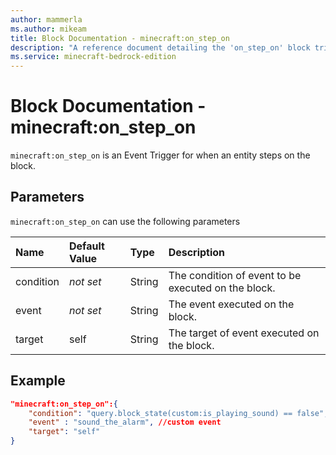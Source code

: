 ```yaml
---
author: mammerla
ms.author: mikeam
title: Block Documentation - minecraft:on_step_on
description: "A reference document detailing the 'on_step_on' block trigger"
ms.service: minecraft-bedrock-edition
---
```


# Block Documentation - minecraft:on_step_on

`minecraft:on_step_on` is an Event Trigger for when an entity steps on the block.

## Parameters

`minecraft:on_step_on` can use the following parameters

|Name |Default Value  |Type  |Description  |
|:----------|:----------|:----------|:----------|
|condition|*not set* | String|  The condition of event to be executed on the block. |
|event|*not set* | String|  The event executed on the block. |
| target| self| String| The target of event executed on the block. |

## Example

```json
"minecraft:on_step_on":{
    "condition": "query.block_state(custom:is_playing_sound) == false", //custom condition
    "event" : "sound_the_alarm", //custom event
    "target": "self"
}
```
